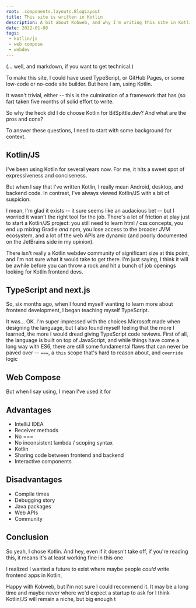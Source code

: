 ```yaml
---
root: .components.layouts.BlogLayout
title: This site is written in Kotlin
description: A bit about Kobweb, and why I'm writing this site in Kotlin
date: 2022-01-08
tags:
 - kotlin/js
 - web compose
 - webdev
---
```


(... well, and markdown, if you want to get technical.)

To make this site, I could have used TypeScript, or GitHub Pages, or some low-code or no-code site builder. But here I
am, using Kotlin.

It wasn't trivial, either -- this is the culmination of a framework that has (so far) taken five months of solid effort
to write.

So why the heck did I do choose Kotlin for BitSpittle.dev? And what are the pros and cons?

To answer these questions, I need to start with some background for context.

## Kotlin/JS

I've been using Kotlin for several years now. For me, it hits a sweet spot of expressiveness and conciseness.

But when I say that I've written Kotlin, I really mean Android, desktop, and backend code. In contrast, I've always
viewed Kotlin/JS with a bit of suspicion.

I mean, I'm glad it exists -- it sure seems like an audacious bet -- but I worried it wasn't the right tool for the job.
There's a lot of friction at play just to start a Kotlin/JS project: you still need to learn html / css concepts, you
end up mixing Gradle *and* npm, you lose access to the broader JVM ecosystem, and a lot of the web APIs are dynamic
(and poorly documented on the JetBrains side in my opinion).

There isn't really a Kotlin webdev community of significant size at this point, and I'm not sure what it would take to
get there. I'm just saying, I think it will be awhile before you can throw a rock and hit a bunch of job openings
looking for Kotlin frontend devs.

## TypeScript and next.js

So, six months ago, when I found myself wanting to learn more about frontend development, I began teaching myself
TypeScript.

It was... OK. I'm super impressed with the choices Microsoft made when designing the language, but I also found myself
feeling that the more I learned, the more I would dread giving TypeScript code reviews. First of all, the language is
built on top of JavaScript, and while things have come a long way with ES6, there are still some fundamental flaws that
can never be paved over -- `===`, a `this` scope that's hard to reason about, and `override` logic 



## Web Compose

But when I say using, I mean I've used it for 

## Advantages

* IntelliJ IDEA
* Receiver methods
* No ===
* No inconsistent lambda / scoping syntax
* Kotlin
* Sharing code between frontend and backend
* Interactive components

## Disadvantages

* Compile times
* Debugging story
* Java packages
* Web APIs
* Community

## Conclusion

So yeah, I chose Kotlin. And hey, even if it doesn't take off, if you're reading this, it means it's at least working
fine in this one

I realized I wanted a future to exist where maybe people *could* write frontend apps in Kotlin, 

Happy with Kobweb, but I'm not sure I could recommend it. It may be a long time and maybe never where we'd expect a
startup to ask for I think Kotlin/JS will remain a niche, but big enough t